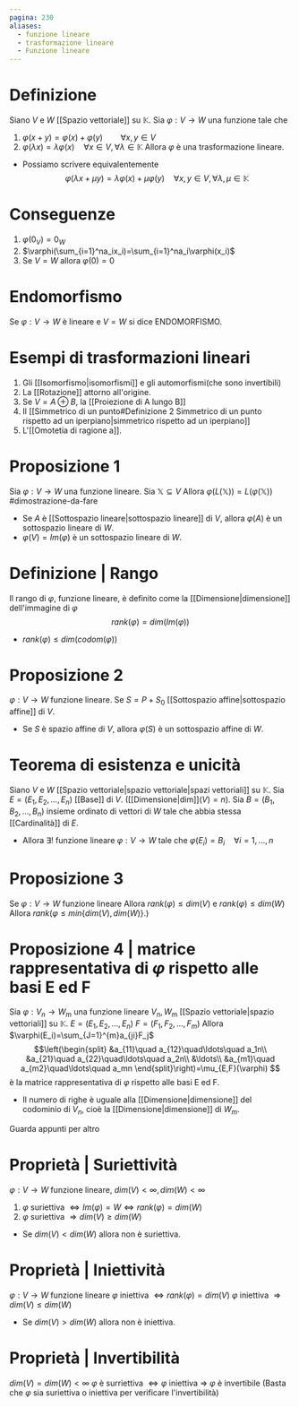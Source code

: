 ```yaml
---
pagina: 230
aliases:
  - funzione lineare
  - trasformazione lineare
  - Funzione lineare
---
```

# Definizione
Siano $V$ e $W$ [[Spazio vettoriale]] su $\mathbb{K}$.
Sia $\varphi:V\to W$ una funzione tale che 
1) $\varphi(x+y)=\varphi(x)+\varphi(y)\qquad \forall x,y\in V$
2) $\varphi(\lambda x)=\lambda \varphi(x)\quad \forall x \in V,\forall \lambda \in \mathbb{K}$
Allora $\varphi$ è una trasformazione lineare.
- Possiamo scrivere equivalentemente
$$\varphi(\lambda x+\mu y)=\lambda\varphi(x)+\mu\varphi(y)\quad\forall x,y\in V, \forall \lambda,\mu\in \mathbb{K}$$
# Conseguenze
1) $\varphi(0_{V})= 0_W$
2) $\varphi(\sum_{i=1}^na_ix_i)=\sum_{i=1}^na_i\varphi(x_i)$
3) Se $V=W$ allora $\varphi(0)=0$
# Endomorfismo
Se $\varphi:V\to W$ è lineare e $V=W$ si dice ENDOMORFISMO.

# Esempi di trasformazioni lineari
1) Gli [[Isomorfismo|isomorfismi]] e gli automorfismi(che sono invertibili)
2) La [[Rotazione]] attorno all'origine.
3) Se $V=A\oplus B$, la [[Proiezione di A lungo B]] 
4) Il [[Simmetrico di un punto#Definizione 2 Simmetrico di un punto rispetto ad un iperpiano|simmetrico rispetto ad un iperpiano]]
5) L'[[Omotetia di ragione a]].
# Proposizione 1
Sia $\varphi:V\to W$ una funzione lineare.
Sia $\mathbb{X}\subseteq V$
Allora $\varphi(L(\mathbb{X}))=L(\varphi(\mathbb{X}))$
#dimostrazione-da-fare 
- Se $A$ è [[Sottospazio lineare|sottospazio lineare]] di $V$, allora $\varphi(A)$ è un sottospazio lineare di $W$.
- $\varphi(V)=Im(\varphi)$ è un sottospazio lineare di $W$.

# Definizione | Rango
Il rango di $\varphi$, funzione lineare, è definito come la [[Dimensione|dimensione]] dell'immagine di $\varphi$
$$rank(\varphi)= dim(Im(\varphi))$$
- $rank(\varphi)\le dim(codom(\varphi))$

# Proposizione 2
$\varphi:V\to W$ funzione lineare.
Se $S = P+S_{0}$ [[Sottospazio affine|sottospazio affine]] di $V$.
- Se $S$ è spazio affine di $V$, allora $\varphi(S)$ è un sottospazio affine di $W$.

# Teorema di esistenza e unicità
Siano $V$ e $W$ [[Spazio vettoriale|spazio vettoriale|spazi vettoriali]] su $\mathbb{K}$.
Sia $E=(E_1,E_2,\ldots,E_n)$ [[Base]] di $V$. ([[Dimensione|dim]]$(V)=n$).
Sia $B=(B_1,B_2,\ldots,B_n)$ insieme ordinato di vettori di $W$ tale che abbia stessa [[Cardinalità]] di $E$.
- Allora $\exists !$ funzione lineare $\varphi:V\to W$ tale che $\varphi(E_i)=B_{i}\quad\forall i = 1,\ldots,n$

# Proposizione 3
Se $\varphi:V\to W$ funzione lineare
Allora $rank(\varphi)\le dim(V)$ e $rank(\varphi)\le dim(W)$
Allora $rank(\varphi \le min\{dim(V),dim(W)\}.)$

# Proposizione 4 | matrice rappresentativa di $\varphi$ rispetto alle basi E ed F
Sia $\varphi:V_{n}\to W_m$ una funzione lineare
$V_n,W_m$ [[Spazio vettoriale|spazio vettoriali]] su $\mathbb{K}$.
$E = (E_1,E_2,\ldots,E_n)$
$F=(F_1,F_2,\ldots,F_m)$
Allora $\varphi(E_i)=\sum_{J=1}^{m}a_{ji}F_j$
$$\left(\begin{split}
&a_{11}\quad a_{12}\quad\ldots\quad a_1n\\
&a_{21}\quad a_{22}\quad\ldots\quad a_2n\\
&\ldots\\
&a_{m1}\quad a_{m2}\quad\ldots\quad a_mn
\end{split}\right)=\mu_{E,F}(\varphi)
$$
è la matrice rappresentativa di $\varphi$ rispetto alle basi E ed F.
- Il numero di righe è uguale alla [[Dimensione|dimensione]] del codominio di $V_n$, cioè la [[Dimensione|dimensione]] di $W_m$.

Guarda appunti per altro

# Proprietà | Suriettività
$\varphi:V\to W$ funzione lineare, $dim(V)<\infty, dim(W)<\infty$
1) $\varphi$ suriettiva $\iff Im(\varphi) = W\iff rank(\varphi)=dim(W)$
2) $\varphi$ suriettiva $\Rightarrow dim(V)\ge dim(W)$
- Se $dim(V) < dim(W)$ allora non è suriettiva.

# Proprietà | Iniettività
$\varphi:V\to W$ funzione lineare
$\varphi$ iniettiva $\iff rank(\varphi)=dim(V)$
$\varphi$ iniettiva $\Rightarrow dim(V)\le dim(W)$
- Se $dim(V)>dim(W)$ allora non è iniettiva.

# Proprietà | Invertibilità
$dim(V)=dim(W)<\infty$
$\varphi$ è surriettiva $\iff \varphi$ iniettiva $\Rightarrow$ $\varphi$ è invertibile
(Basta che $\varphi$ sia suriettiva o iniettiva per verificare l'invertibilità)